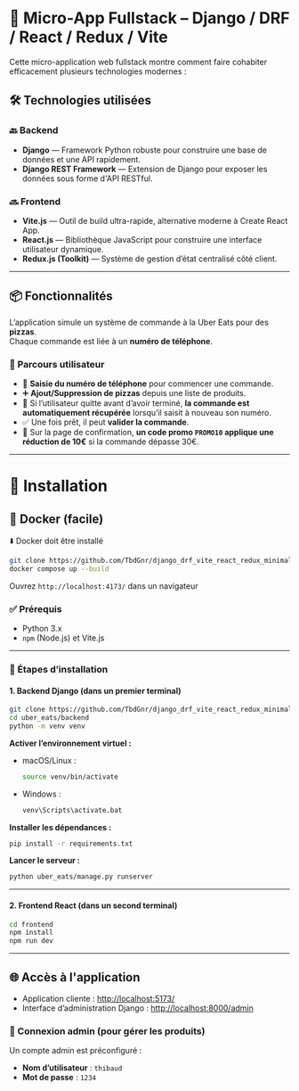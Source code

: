 # 🍕 Micro-App Fullstack – Django / DRF / React / Redux / Vite

Cette micro-application web fullstack montre comment faire cohabiter efficacement plusieurs technologies modernes :

## 🛠️ Technologies utilisées

### 🔙 Backend
- **Django** — Framework Python robuste pour construire une base de données et une API rapidement.
- **Django REST Framework** — Extension de Django pour exposer les données sous forme d'API RESTful.

### 🔜 Frontend
- **Vite.js** — Outil de build ultra-rapide, alternative moderne à Create React App.
- **React.js** — Bibliothèque JavaScript pour construire une interface utilisateur dynamique.
- **Redux.js (Toolkit)** — Système de gestion d’état centralisé côté client.

---

## 📦 Fonctionnalités

L’application simule un système de commande à la Uber Eats pour des **pizzas**.  
Chaque commande est liée à un **numéro de téléphone**.

### 🔄 Parcours utilisateur

- 🧾 **Saisie du numéro de téléphone** pour commencer une commande.
- ➕ **Ajout/Suppression de pizzas** depuis une liste de produits.
- 💾 Si l’utilisateur quitte avant d’avoir terminé, **la commande est automatiquement récupérée** lorsqu’il saisit à nouveau son numéro.
- ✅ Une fois prêt, il peut **valider la commande**.
- 🎁 Sur la page de confirmation, **un code promo `PROMO10` applique une réduction de 10€** si la commande dépasse 30€.

---

# 🚀 Installation
## 🐳 Docker (facile)
⬇️ Docker doit être installé

```bash
git clone https://github.com/TbdGnr/django_drf_vite_react_redux_minimal_app
docker compose up --build
```

Ouvrez ```http://localhost:4173/``` dans un navigateur

### ✅ Prérequis
- Python 3.x
- `npm` (Node.js) et Vite.js

---

### 📁 Étapes d’installation


#### 1. Backend Django (dans un premier terminal)

```bash
git clone https://github.com/TbdGnr/django_drf_vite_react_redux_minimal_app
cd uber_eats/backend
python -m venv venv
```

**Activer l’environnement virtuel :**
- macOS/Linux :
  ```bash
  source venv/bin/activate
  ```
- Windows :
  ```bash
  venv\Scripts\activate.bat
  ```

**Installer les dépendances :**
```bash
pip install -r requirements.txt
```

**Lancer le serveur :**
```bash
python uber_eats/manage.py runserver
```

---

#### 2. Frontend React (dans un second terminal)

```bash
cd frontend
npm install
npm run dev
```

---

## 🌐 Accès à l'application

- Application cliente : [http://localhost:5173/](http://localhost:5173/)
- Interface d’administration Django : [http://localhost:8000/admin](http://localhost:8000/admin)

### 👤 Connexion admin (pour gérer les produits)

Un compte admin est préconfiguré :

- **Nom d’utilisateur** : `thibaud`  
- **Mot de passe** : `1234`
